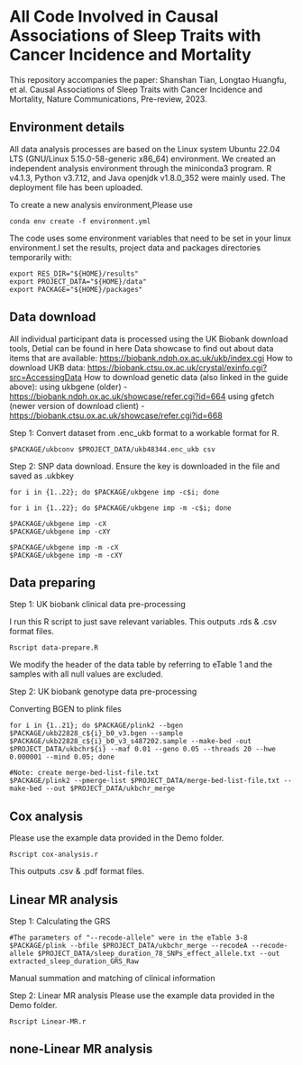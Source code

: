 # All Code Involved in Causal Associations of Sleep Traits with Cancer Incidence and Mortality
This repository accompanies the paper:
Shanshan Tian, Longtao Huangfu, et al. Causal Associations of Sleep Traits with Cancer Incidence and Mortality, Nature Communications, Pre-review, 2023.

## Environment details
All data analysis processes are based on the Linux system Ubuntu 22.04 LTS (GNU/Linux 5.15.0-58-generic x86_64) environment. We created an independent analysis environment through the miniconda3 program. R v4.1.3, Python v3.7.12, and Java openjdk v1.8.0_352 were mainly used. The deployment file has been uploaded.

To create a new analysis environment,Please use
```
conda env create -f environment.yml
```

The code uses some environment variables that need to be set in your linux environment.I set the results, project data and packages directories temporarily with:
```
export RES_DIR="${HOME}/results"
export PROJECT_DATA="${HOME}/data"
export PACKAGE="${HOME}/packages"
```

## Data download 
All individual participant data is processed using the UK Biobank download tools, Detial can be found in here
Data showcase to find out about data items that are available: https://biobank.ndph.ox.ac.uk/ukb/index.cgi 
How to download UKB data: https://biobank.ctsu.ox.ac.uk/crystal/exinfo.cgi?src=AccessingData 
How to download genetic data (also linked in the guide above): 
using ukbgene (older) - https://biobank.ndph.ox.ac.uk/showcase/refer.cgi?id=664 
using gfetch (newer version of download client) - https://biobank.ctsu.ox.ac.uk/showcase/refer.cgi?id=668

Step 1: Convert dataset from .enc_ukb format to a workable format for R.
```
$PACKAGE/ukbconv $PROJECT_DATA/ukb48344.enc_ukb csv
```

Step 2: SNP data download. Ensure the key is downloaded in the file and saved as .ukbkey
```
for i in {1..22}; do $PACKAGE/ukbgene imp -c$i; done  

for i in {1..22}; do $PACKAGE/ukbgene imp -m -c$i; done

$PACKAGE/ukbgene imp -cX
$PACKAGE/ukbgene imp -cXY

$PACKAGE/ukbgene imp -m -cX
$PACKAGE/ukbgene imp -m -cXY
```

## Data preparing
Step 1: UK biobank clinical data pre-processing

I run this R script to just save relevant variables. This outputs .rds & .csv format files.
```
Rscript data-prepare.R
```
We modify the header of the data table by referring to eTable 1 and the samples with all null values are excluded.

Step 2: UK biobank genotype data pre-processing

Converting BGEN to plink files
```
for i in {1..21}; do $PACKAGE/plink2 --bgen $PACKAGE/ukb22828_c${i}_b0_v3.bgen --sample $PACKAGE/ukb22828_c${i}_b0_v3_s487202.sample --make-bed -out $PROJECT_DATA/ukbchr${i} --maf 0.01 --geno 0.05 --threads 20 --hwe 0.000001 --mind 0.05; done

#Note: create merge-bed-list-file.txt
$PACKAGE/plink2 --pmerge-list $PROJECT_DATA/merge-bed-list-file.txt --make-bed --out $PROJECT_DATA/ukbchr_merge
```

## Cox analysis
Please use the example data provided in the Demo folder. 

```
Rscript cox-analysis.r
```
This outputs .csv & .pdf format files.

## Linear MR analysis

Step 1: Calculating the GRS
```
#The parameters of "--recode-allele" were in the eTable 3-8
$PACKAGE/plink --bfile $PROJECT_DATA/ukbchr_merge --recodeA --recode-allele $PROJECT_DATA/sleep_duration_78_SNPs_effect_allele.txt --out extracted_sleep_duration_GRS_Raw
```
Manual summation and matching of clinical information

Step 2: Linear MR analysis
Please use the example data provided in the Demo folder. 
```
Rscript Linear-MR.r
```

## none-Linear MR analysis
